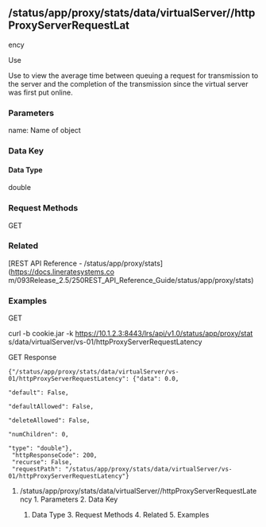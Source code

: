 ## /status/app/proxy/stats/data/virtualServer/<name>/httpProxyServerRequestLat
ency

Use

Use to view the average time between queuing a request for transmission to the
server and the completion of the transmission since the virtual server was
first put online.

### Parameters

name: Name of object

### Data Key

#### Data Type

double

### Request Methods

GET

### Related

[REST API Reference - /status/app/proxy/stats](https://docs.lineratesystems.co
m/093Release_2.5/250REST_API_Reference_Guide/status/app/proxy/stats)

### Examples

GET

curl -b cookie.jar -k https://10.1.2.3:8443/lrs/api/v1.0/status/app/proxy/stat
s/data/virtualServer/vs-01/httpProxyServerRequestLatency

GET Response

    
    
    {"/status/app/proxy/stats/data/virtualServer/vs-01/httpProxyServerRequestLatency": {"data": 0.0,
                                                                                      "default": False,
                                                                                      "defaultAllowed": False,
                                                                                      "deleteAllowed": False,
                                                                                      "numChildren": 0,
                                                                                      "type": "double"},
     "httpResponseCode": 200,
     "recurse": False,
     "requestPath": "/status/app/proxy/stats/data/virtualServer/vs-01/httpProxyServerRequestLatency"}
    

  1. /status/app/proxy/stats/data/virtualServer/<name>/httpProxyServerRequestLatency
    1. Parameters
    2. Data Key
      1. Data Type
    3. Request Methods
    4. Related
    5. Examples


